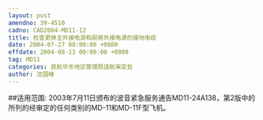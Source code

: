 ```yaml
---
layout: post
amendno: 39-4510
cadno: CAD2004-MD11-12
title: 检查更换主外接电源和厨房外接电源的接地电缆
date: 2004-07-27 00:00:00 +0800
effdate: 2004-08-13 00:00:00 +0800
tag: MD11
categories: 民航华东地区管理局适航审定处
author: 沈国峰
---
```


##适用范围:
2003年7月11日颁布的波音紧急服务通告MD11-24A138，第2版中的所列的经审定的任何类别的MD-11和MD-11F型飞机。


